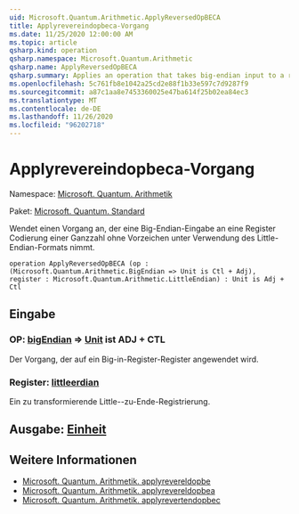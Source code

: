 ```yaml
---
uid: Microsoft.Quantum.Arithmetic.ApplyReversedOpBECA
title: Applyrevereindopbeca-Vorgang
ms.date: 11/25/2020 12:00:00 AM
ms.topic: article
qsharp.kind: operation
qsharp.namespace: Microsoft.Quantum.Arithmetic
qsharp.name: ApplyReversedOpBECA
qsharp.summary: Applies an operation that takes big-endian input to a register encoding an unsigned integer using little-endian format.
ms.openlocfilehash: 5c761fb8e1042a25cd2e88f1b33e597c7d9287f9
ms.sourcegitcommit: a87c1aa8e7453360025e47ba614f25b02ea84ec3
ms.translationtype: MT
ms.contentlocale: de-DE
ms.lasthandoff: 11/26/2020
ms.locfileid: "96202718"
---
```

# <a name="applyreversedopbeca-operation"></a>Applyrevereindopbeca-Vorgang

Namespace: [Microsoft. Quantum. Arithmetik](xref:Microsoft.Quantum.Arithmetic)

Paket: [Microsoft. Quantum. Standard](https://nuget.org/packages/Microsoft.Quantum.Standard)


Wendet einen Vorgang an, der eine Big-Endian-Eingabe an eine Register Codierung einer Ganzzahl ohne Vorzeichen unter Verwendung des Little-Endian-Formats nimmt.

```qsharp
operation ApplyReversedOpBECA (op : (Microsoft.Quantum.Arithmetic.BigEndian => Unit is Ctl + Adj), register : Microsoft.Quantum.Arithmetic.LittleEndian) : Unit is Adj + Ctl
```


## <a name="input"></a>Eingabe

### <a name="op--bigendian--unit--is-adj--ctl"></a>OP: [bigEndian](xref:Microsoft.Quantum.Arithmetic.BigEndian) => [Unit](xref:microsoft.quantum.lang-ref.unit)  ist ADJ + CTL

Der Vorgang, der auf ein Big-in-Register-Register angewendet wird.


### <a name="register--littleendian"></a>Register: [littleerdian](xref:Microsoft.Quantum.Arithmetic.LittleEndian)

Ein zu transformierende Little--zu-Ende-Registrierung.



## <a name="output--unit"></a>Ausgabe: [Einheit](xref:microsoft.quantum.lang-ref.unit)



## <a name="see-also"></a>Weitere Informationen

- [Microsoft. Quantum. Arithmetik. applyrevereldopbe](xref:Microsoft.Quantum.Arithmetic.ApplyReversedOpBE)
- [Microsoft. Quantum. Arithmetik. applyrevereldopbea](xref:Microsoft.Quantum.Arithmetic.ApplyReversedOpBEA)
- [Microsoft. Quantum. Arithmetik. applyrevertendopbec](xref:Microsoft.Quantum.Arithmetic.ApplyReversedOpBEC)